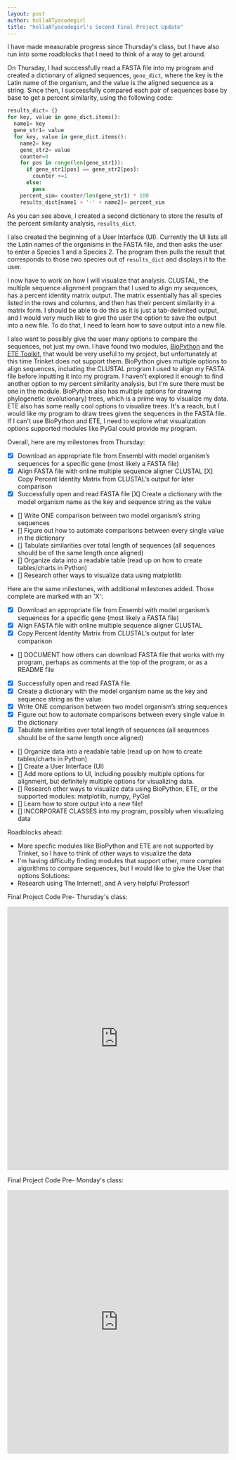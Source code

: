 ```yaml
---
layout: post
author: hollaATyacodegirl
title: "hollaATyacodegirl's Second Final Project Update"
---
```


I have made measurable progress since Thursday's class, but I have also run into some roadblocks that I need to think of a way to get
around. 

On Thursday, I had successfully read a FASTA file into my program and created a dictionary of aligned sequences, `gene_dict`, where the
key is the Latin name of the organism, and the value is the aligned sequence as a string. 
Since then, I successfully compared each pair of sequences base by base to get a percent similarity, using the following code:

```python
results_dict= {}
for key, value in gene_dict.items():
  name1= key
  gene_str1= value
  for key, value in gene_dict.items():
    name2= key
    gene_str2= value
    counter=0
    for pos in range(len(gene_str1)):
      if gene_str1[pos] == gene_str2[pos]:
        counter +=1
      else:
        pass
    percent_sim= counter/len(gene_str1) * 100
    results_dict[name1 + '-' + name2]= percent_sim
```
As you can see above, I created a second dictionary to store the results of the percent similarity analysis, `results_dict`. 

I also created the beginning of a User Interface (UI). Currently the UI lists all the Latin names of the organisms in the FASTA file, and
then asks the user to enter a Species 1 and a Species 2. The program then pulls the result that corresponds to those two species out
of `results_dict` and displays it to the user. 

I now have to work on how I will visualize that analysis. CLUSTAL, the multiple sequence alignment program that I used to align my sequences,
has a percent identity matrix output. The matrix essentially has all species listed in the rows and columns, and then has their percent similarity
in a matrix form. I should be able to do this as it is just a tab-delimited output, and I would very much like to give the user the option
to save the output into a new file. 
To do that, I need to learn how to save output into a new file. 

I also want to possibly give the user many options to compare the sequences, not just my own. I have found two modules,
[BioPython](https://biopython.org/) and the [ETE Toolkit](http://etetoolkit.org/), that would be very useful to my project, but unfortunately at this time Trinket does not support them. BioPython
gives multiple options to align sequences, including the CLUSTAL program I used to align my FASTA file before inputting it into my program.
I haven't explored it enough to find another option to my percent similarity analysis, but I'm sure there must be one in the module.
BioPython also has multiple options for drawing phylogenetic (evolutionary) trees, which is a prime way to visualize my data. ETE also has
some really cool options to visualize trees. It's a reach, but I would like my program to draw trees given the sequences in the FASTA file.
If I can't use BioPython and ETE, I need to explore what visualization options supported modules like PyGal could provide my program.

Overall, here are my milestones from Thursday:

* [X] Download an appropriate file from Ensembl with model organism’s sequences for a specific gene (most likely a FASTA file) 
* [X] Align FASTA file with online multiple sequence aligner CLUSTAL [X] Copy Percent Identity Matrix from CLUSTAL’s output for later comparison 
* [X] Successfully open and read FASTA file [X] Create a dictionary with the model organism name as the key and sequence string as the value 
* [] Write ONE comparison between two model organism’s string sequences 
* [] Figure out how to automate comparisons between every single value in the dictionary 
* [] Tabulate similarities over total length of sequences (all sequences should be of the same length once aligned) 
* [] Organize data into a readable table (read up on how to create tables/charts in Python) 
* [] Research other ways to visualize data using matplotlib

Here are the same milestones, with additional milestones added. Those complete are marked with an 'X':

* [X] Download an appropriate file from Ensembl with model organism’s sequences for a specific gene (most likely a FASTA file) 
* [X] Align FASTA file with online multiple sequence aligner CLUSTAL 
* [X] Copy Percent Identity Matrix from CLUSTAL’s output for later comparison 
* [] DOCUMENT how others can download FASTA file that works with my program, perhaps as comments at the top of the program,
or as a README file 
* [X] Successfully open and read FASTA file 
* [X] Create a dictionary with the model organism name as the key and sequence string as the value 
* [X] Write ONE comparison between two model organism’s string sequences 
* [X] Figure out how to automate comparisons between every single value in the dictionary 
* [X] Tabulate similarities over total length of sequences (all sequences should be of the same length once aligned) 
* [] Organize data into a readable table (read up on how to create tables/charts in Python) 
* [] Create a User Interface (UI)
* [] Add more options to UI, including possibly multiple options for alignment, but definitely multiple options for visualizing data.
* [] Research other ways to visualize data using BioPython, ETE, or the supported modules: matplotlib, numpy, PyGal
* [] Learn how to store output into a new file!
* [] INCORPORATE CLASSES into my program, possibly when visualizing data 


Roadblocks ahead: 
* More specfic modules like BioPython and ETE are not supported by Trinket, so I have to think of other ways to visualize the data
* I'm having difficulty finding modules that support other, more complex algorithms to compare sequences, but I would like to give the 
User that options
Solutions:
* Research using The Internet!, and A very helpful Professor!


Final Project Code Pre- Thursday's class:

<iframe src="https://trinket.io/embed/python3/e41ffa34a1?start=result" width="100%" height="600" frameborder="0" marginwidth="0" marginheight="0" allowfullscreen></iframe>

Final Project Code Pre- Monday's class:

<iframe src="https://trinket.io/embed/python3/3d4281236d?start=result" width="100%" height="600" frameborder="0" marginwidth="0" marginheight="0" allowfullscreen></iframe>
